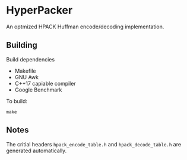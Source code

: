 # HyperPacker

An optmized HPACK Huffman encode/decoding implementation.

## Building

Build dependencies

* Makefile
* GNU Awk
* C++17 capiable compiler
* Google Benchmark

To build:

```
make
```

## Notes

The critial headers `hpack_encode_table.h` and `hpack_decode_table.h` are generated automatically.